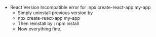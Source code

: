 - React Version Incompatible error for :npx create-react-app my-app
    - Simply uninstall previous version by 
    - npx create-react-app my-app
    - Then reinstall by : npm install
    - Now everything fine.